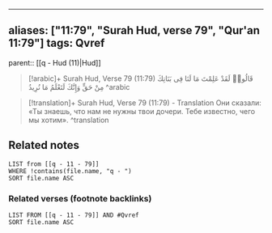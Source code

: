
---
aliases: ["11:79", "Surah Hud, verse 79", "Qur'an 11:79"]
tags: Qvref
---

parent:: [[q - Hud (11)|Hud]]

> [!arabic]+ Surah Hud, Verse 79 (11:79)
> <span class="quran-arabic">قَالُوا۟ لَقَدْ عَلِمْتَ مَا لَنَا فِى بَنَاتِكَ مِنْ حَقٍّ وَإِنَّكَ لَتَعْلَمُ مَا نُرِيدُ</span>
^arabic

> [!translation]+ Surah Hud, Verse 79 (11:79) - Translation
> Они сказали: «Ты знаешь, что нам не нужны твои дочери. Тебе известно, чего мы хотим».
^translation



## Related notes
```dataview
LIST from [[q - 11 - 79]]
WHERE !contains(file.name, "q - ")
SORT file.name ASC
```

### Related verses (footnote backlinks)
```dataview
LIST FROM [[q - 11 - 79]] AND #Qvref
SORT file.name ASC
```

